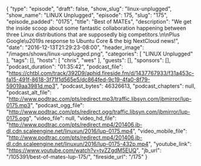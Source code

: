 {
  "type": "episode",
  "draft": false,
  "show_slug": "linux-unplugged",
  "show_name": "LINUX Unplugged",
  "episode": 175,
  "slug": "175",
  "episode_padded": "0175",
  "title": "Best of MATEs",
  "description": "We get the inside scoop about some fantastic collaboration happening between three Linux distributions that are supposedly big competitors.\n\nPlus Google\u2019s response to Ubuntu Core & the big NextCloud news!",
  "date": "2016-12-13T21:29:23-08:00",
  "header_image": "/images/shows/linux-unplugged.png",
  "categories": [
    "LINUX Unplugged"
  ],
  "tags": [],
  "hosts": [
    "chris",
    "wes"
  ],
  "guests": [],
  "sponsors": [],
  "podcast_duration": "01:35:42",
  "podcast_file": "https://chtbl.com/track/392D9/aphid.fireside.fm/d/1437767933/f31a453c-fa15-491f-8618-3f71f1d565e5/dc864fed-9c19-4fa0-8f79-59019aa3981d.mp3",
  "podcast_bytes": 46326613,
  "podcast_chapters": null,
  "podcast_alt_file": "http://www.podtrac.com/pts/redirect.mp3/traffic.libsyn.com/jbmirror/lup-0175.mp3",
  "podcast_ogg_file": "http://www.podtrac.com/pts/redirect.ogg/traffic.libsyn.com/jbmirror/lup-0175.ogg",
  "video_file": null,
  "video_hd_file": "http://www.podtrac.com/pts/redirect.mp4/201406.jb-dl.cdn.scaleengine.net/linuxun/2016/lup-0175.mp4",
  "video_mobile_file": "http://www.podtrac.com/pts/redirect.mp4/201406.jb-dl.cdn.scaleengine.net/linuxun/2016/lup-0175-432p.mp4",
  "youtube_link": "https://www.youtube.com/watch?v=tvZZgdM5EUQ",
  "jb_url": "/105391/best-of-mates-lup-175/",
  "fireside_url": "/175"
}


